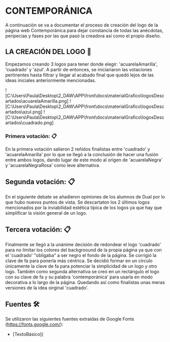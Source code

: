 # CONTEMPORÁNICA 

A continuación se va a documentar el proceso de creación del logo de la página web Contemporánica para dejar constancia de todas las anécdotas, peripecias y fases por las que pasó la creadora así como el propio diseño.

## LA CREACIÓN DEL LOGO 🚀

Empezamos creando 3 logos para tener donde elegir: 'acuarelaAmarilla', 'cuadrado' y 'azul'. A partir de entonces, se iniciariaron las votaciones pertinentes hasta filtrar y llegar al acabado final que quedó lejos de las ideas iniciales anteriormente mencionadas.

![C:\Users\Paula\Desktop\2_DAW\APP\front\docs\materialGrafico\logosDescartados\acuarelaAmarilla.png] 
![C:\Users\Paula\Desktop\2_DAW\APP\front\docs\materialGrafico\logosDescartados\azul.png]
![C:\Users\Paula\Desktop\2_DAW\APP\front\docs\materialGrafico\logosDescartados\cuadrado.png]


### Primera votación: 📋

En la primera votación salieron 2 reñidos finalistas entre 'cuadrado' y 'acuarelaAmarilla' por lo que se llegó a la conclusión de hacer una fusión entre ambos logos, dando lugar de este modo al origen de 'acuarelaNegra' y 'acuarelaNegraRosa' como leve alternativa.



## Segunda votación: 📋

En el siguiente debate se añadieron opiniones de los alumnos de Dual por lo que hubo nuevos puntos de vista. Se descartaton los 2 últimos logos mencionados por la inviabilidad estética típica de los logos ya que hay que simplificar la visión general de un logo.

## Tercera votación: 📋
Finalmente se llegó a la unánime decisión de redondear el logo 'cuadrado' para no limitar los colores del backgroound de la propia página ya que con el 'cuadrado' "obligaba" a ser negro el fondo de la página. Se corrigió la clave de fa para ponerla más céntrica. Se decidió formar en un círculo únicamente la clave de fa para potenciar la simplicidad de un logo y otro logo. También como segunda alternativa se creó en un rectángulo el logo con su clave de fa y su palabra 'contemporánica' para usarla en modo decorativa a lo largo de la página. Quedando así como finalistas unas meras versiones de la idea oirginal 'cuadrado'.

## Fuentes 🛠️

Se utilizaron las siguientes fuentes extraídas de Google Fonts (https://fonts.google.com/):

* [TextoBásico](<style>
  @import url('https://fonts.googleapis.com/css2?family=Bitter&display=swap%22');</style>)

@font-face {
  font-family: 'Bitter';
  font-style: normal;
  font-weight: 400;

* [Título](<style>
  @import url('https://fonts.googleapis.com/css2?family=M+PLUS+Rounded+1c&family=Montserrat:wght@300;700&family=News+Cycle&family=Ruda:wght@400;600&display=swap'); 

@font-face {
  font-family: 'M PLUS Rounded 1c';
  font-style: normal;
  font-weight: 400;
  font-display: swap;

## Colores 🛠️

Se utilizaron los siguientes tonos de color extraídos de la paleta de Photoshop CS 19:

* [TonoNegro](#000000) 
* [URL] (https://colorate.azurewebsites.net/SwatchColor/000000);
* [TonoRosa](rgb 228, 119, 119 ) 

* [URL] (https://www.colorhexa.com/e47777.png) ;
* [TonoBlanco](#ffffff)) 

* [URL] (data:image/png;base64,iVBORw0KGgoAAAANSUhEUgAAAT4AAACfCAMAAABX0UX9AAAAA1BMVEX///+nxBvIAAAASElEQVR4nO3BMQEAAADCoPVPbQ0PoAAAAAAAAAAAAAAAAAAAAAAAAAAAAAAAAAAAAAAAAAAAAAAAAAAAAAAAAAAAAAAAAABODcYhAAEl463hAAAAAElFTkSuQmCC);

## Imágenes utilizadas 📖

Como imagen decorativa de fondo se ha recurrido a una foto de partituras con un desenfoque aplicado.

* [URL](https://img.freepik.com/foto-gratis/notas-musicales-antiguas_144627-27588.jpg?w=1380&t=st=1675969200~exp=1675969800~hmac=9d3b6832ba4e872ca26bf0e33d0be70969e53d4cb94a59ec456c664819c5a187) ;


